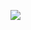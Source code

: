 <p align="right" height="900px" ><img src="https://media0.giphy.com/media/v1.Y2lkPTc5MGI3NjExemt5b29xcGU2MDdxd2VjNDBlOGV0ZWd2anBpZTg2bmVuZHh6OHFzayZlcD12MV9pbnRlcm5hbF9naWZfYnlfaWQmY3Q9cw/l0IyaxKjZqenpMIQ8/giphy.gif" /></p>
